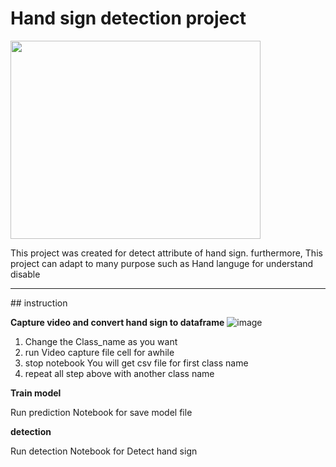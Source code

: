 # Hand sign detection project

<img src='https://github.com/Intraraksa/ML-projects/blob/master/Project/Hand-sign-detection/utils/love_file.jpg' width=400 height = 317>

This project was created for detect attribute of hand sign. furthermore, This project can adapt to many purpose such as Hand languge for understand disable

<hr>
## instruction

**Capture video and convert hand sign to dataframe**
![image](https://user-images.githubusercontent.com/38306547/137626049-f3be1f8f-b7e6-4e77-9691-898ce4af48a8.png)
1. Change the Class_name as you want
2. run Video capture file cell for awhile 
3. stop notebook You will get csv file for first class name
4. repeat all step above with another class name

**Train model**

Run prediction Notebook for save model file

**detection**

Run detection Notebook for Detect hand sign 
